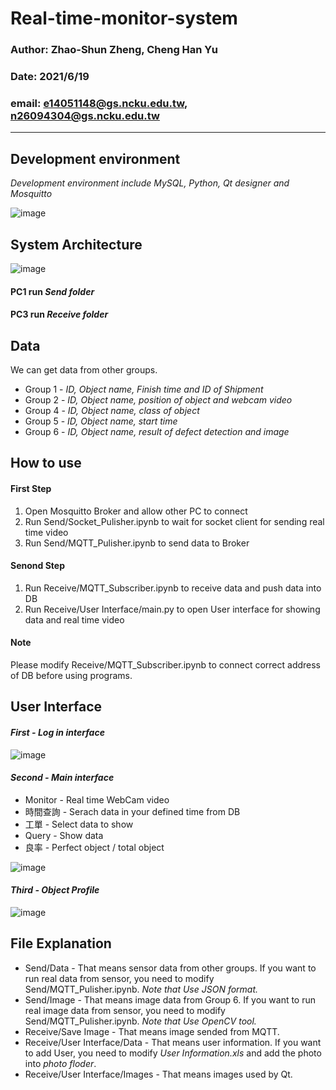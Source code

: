 # Real-time-monitor-system
### Author: Zhao-Shun Zheng, Cheng Han Yu  
### Date: 2021/6/19
### email: e14051148@gs.ncku.edu.tw, n26094304@gs.ncku.edu.tw
---
## Development environment
 *Development environment include MySQL, Python, Qt designer and Mosquitto*
 
![image](https://user-images.githubusercontent.com/48173999/122632344-d34c4f00-d104-11eb-98f9-74826821da5f.png)
## System Architecture
![image](https://user-images.githubusercontent.com/48173999/122633822-1f02f680-d10d-11eb-9b3b-6c4044288253.png)

#### PC1 run *Send folder*
#### PC3 run *Receive folder*
## Data 
We can get data from other groups.  
- Group 1 - *ID, Object name, Finish time and ID of Shipment* 
- Group 2 - *ID, Object name, position of object and webcam video* 
- Group 4 - *ID, Object name, class of object* 
- Group 5 - *ID, Object name, start time* 
- Group 6 - *ID, Object name, result of defect detection and image* 
## How to use
#### First Step
1. Open Mosquitto Broker and allow other PC to connect
2. Run Send/Socket_Pulisher.ipynb to wait for socket client for sending real time video
3. Run Send/MQTT_Pulisher.ipynb to send data to Broker
#### Senond Step
1. Run Receive/MQTT_Subscriber.ipynb to receive data and push data into DB
2. Run Receive/User Interface/main.py to open User interface for showing data and real time video
#### Note
Please modify Receive/MQTT_Subscriber.ipynb to connect correct address of DB before using programs. 
## User Interface
#### *First - Log in interface* 
![image](https://user-images.githubusercontent.com/48173999/122633850-4659c380-d10d-11eb-9744-a91b021927e9.png)
#### *Second - Main interface*
- Monitor - Real time WebCam video
- 時間查詢 - Serach data in your defined time from DB
- 工單 - Select data to show
- Query - Show data 
- 良率 - Perfect object / total object

![image](https://user-images.githubusercontent.com/70463744/122640552-c34b6400-d132-11eb-862e-0fd5c295daec.png)
#### *Third - Object Profile*
![image](https://user-images.githubusercontent.com/48173999/122634005-32fb2800-d10e-11eb-9313-54bdd00df604.png)

## File Explanation
- Send/Data - That means sensor data from other groups. If you want to run real data from sensor, you need to modify Send/MQTT_Pulisher.ipynb. *Note that Use JSON format.*
- Send/Image - That means image data from Group 6. If you want to run real image data from sensor, you need to modify Send/MQTT_Pulisher.ipynb. *Note that Use OpenCV tool.*
- Receive/Save Image - That means image sended from MQTT. 
- Receive/User Interface/Data - That means user information. If you want to add User, you need to modify *User Information.xls* and add the photo into *photo floder*.
- Receive/User Interface/Images - That means images used by Qt.
